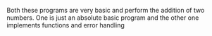 Both these programs are very basic and perform the addition of two numbers. One is just an absolute basic program and the other one implements functions and error handling